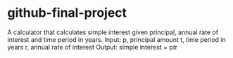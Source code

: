 # github-final-project
A calculator that calculates simple interest given principal, annual rate of interest and time period in years.
Input:
p, principal amount
t, time period in years
r, annual rate of interest
Output:
simple interest = p*t*r
